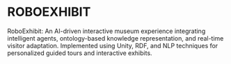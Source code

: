 # ROBOEXHIBIT
RoboExhibit: An AI-driven interactive museum experience integrating intelligent agents, ontology-based knowledge representation, and real-time visitor adaptation. Implemented using Unity, RDF, and NLP techniques for personalized guided tours and interactive exhibits.
